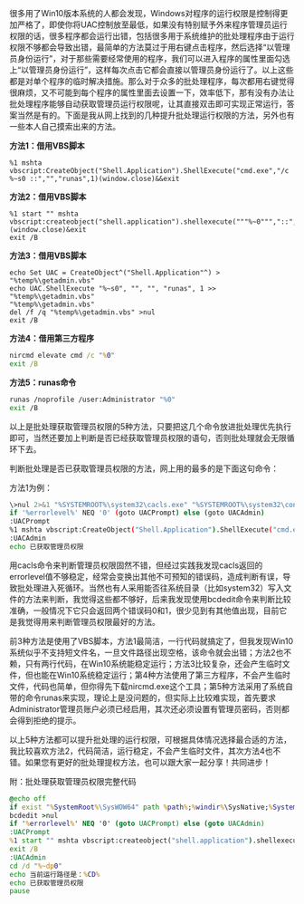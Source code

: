 很多用了Win10版本系统的人都会发现，Windows对程序的运行权限是控制得更加严格了，即使你将UAC控制放至最低，如果没有特别赋予外来程序管理员运行权限的话，很多程序都会运行出错，包括很多用于系统维护的批处理程序由于运行权限不够都会导致出错，最简单的方法莫过于用右键点击程序，然后选择“以管理员身份运行”，对于那些需要经常使用的程序，我们可以进入程序的属性里面勾选上“以管理员身份运行”，这样每次点击它都会直接以管理员身份运行了。以上这些都是对单个程序的临时解决措施。那么对于众多的批处理程序，每次都用右键觉得很麻烦，又不可能到每个程序的属性里面去设置一下，效率低下，那有没有办法让批处理程序能够自动获取管理员运行权限呢，让其直接双击即可实现正常运行，答案当然是有的。下面是我从网上找到的几种提升批处理运行权限的方法，另外也有一些本人自己摸索出来的方法。

**方法1：借用VBS脚本**

~~~ vbscript
%1 mshta vbscript:CreateObject("Shell.Application").ShellExecute("cmd.exe","/c %~s0 ::","","runas",1)(window.close)&&exit
~~~



**方法2：借用VBS脚本**

~~~ vbscript
%1 start "" mshta vbscript:createobject("shell.application").shellexecute("""%~0""","::",,"runas",1)(window.close)&exit
exit /B
~~~



**方法3：借用VBS脚本**

~~~ vbscript
echo Set UAC = CreateObject^("Shell.Application"^) > "%temp%\getadmin.vbs"
echo UAC.ShellExecute "%~s0", "", "", "runas", 1 >> "%temp%\getadmin.vbs"
"%temp%\getadmin.vbs"
del /f /q "%temp%\getadmin.vbs" >nul
exit /B
~~~



**方法4：借用第三方程序**

~~~ bat
nircmd elevate cmd /c "%0"
exit /B
~~~



**方法5：runas命令**

~~~ bash
runas /noprofile /user:Administrator "%0"
exit /B
~~~

​       以上是批处理获取管理员权限的5种方法，只要把这几个命令放进批处理优先执行即可，当然还要加上判断是否已经获取管理员权限的语句，否则批处理就会无限循环下去。

​      判断批处理是否已获取管理员权限的方法，网上用的最多的是下面这句命令：



方法1为例：

~~~ bash
\>nul 2>&1 "%SYSTEMROOT%\system32\cacls.exe" "%SYSTEMROOT%\system32\config\system"
if '%errorlevel%' NEQ '0' (goto UACPrompt) else (goto UACAdmin)
:UACPrompt
%1 mshta vbscript:CreateObject("Shell.Application").ShellExecute("cmd.exe","/c %~s0 ::","","runas",1)(window.close)&&exit
:UACAdmin
echo 已获取管理员权限
~~~

​       用cacls命令来判断管理员权限固然不错，但经过实践我发现cacls返回的errorlevel值不够稳定，经常会变换出其他不可预知的错误码，造成判断有误，导致批处理进入死循环。当然也有人采用能否往系统目录（比如system32）写入文件的方法来判断，我觉得这些都不够好，后来我发现使用bcdedit命令来判断比较准确，一般情况下它只会返回两个错误码0和1，很少见到有其他值出现，目前它是我觉得用来判断管理员权限最好的方法。

​       前3种方法是使用了VBS脚本，方法1最简洁，一行代码就搞定了，但我发现Win10系统似乎不支持短文件名，一旦文件路径出现空格，该命令就会出错；方法2也不赖，只有两行代码，在Win10系统能稳定运行；方法3比较复杂，还会产生临时文件，但也能在Win10系统稳定运行；第4种方法使用了第三方程序，不会产生临时文件，代码也简单，但你得先下载nircmd.exe这个工具；第5种方法采用了系统自带的命令runas来实现，理论上是没问题的，但实际上比较难实现，首先要求Administrator管理员账户必须已经启用，其次还必须设置有管理员密码，否则都会得到拒绝的提示。

​       以上5种方法都可以提升批处理的运行权限，可根据具体情况选择最合适的方法，我比较喜欢方法2，代码简洁，运行稳定，不会产生临时文件，其次方法4也不错。如果您有更好的批处理提权方法，也可以跟大家一起分享！共同进步！

 附：批处理获取管理员权限完整代码

~~~ bat
@echo off
if exist "%SystemRoot%\SysWOW64" path %path%;%windir%\SysNative;%SystemRoot%\SysWOW64;%~dp0
bcdedit >nul
if '%errorlevel%' NEQ '0' (goto UACPrompt) else (goto UACAdmin)
:UACPrompt
%1 start "" mshta vbscript:createobject("shell.application").shellexecute("""%~0""","::",,"runas",1)(window.close)&exit
exit /B
:UACAdmin
cd /d "%~dp0"
echo 当前运行路径是：%CD%
echo 已获取管理员权限
pause
~~~

